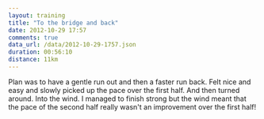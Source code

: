 ```yaml
---
layout: training
title: "To the bridge and back"
date: 2012-10-29 17:57
comments: true
data_url: /data/2012-10-29-1757.json
duration: 00:56:10
distance: 11km
---
```

Plan was to have a gentle run out and then a faster run back. Felt nice and
easy and slowly picked up the pace over the first half. And then turned 
around. Into the wind. I managed to finish strong but the wind meant that
the pace of the second half really wasn't an improvement over the first half!
